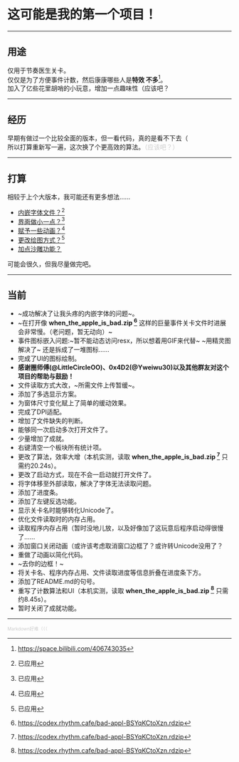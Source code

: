 # 这可能是我的第一个项目！  
- - -  
## 用途  
仅用于节奏医生关卡。  
仅仅是为了方便事件计数，然后康康哪些人是**特效 不多**[^1]。  
加入了亿些花里胡哨的小玩意，增加一点趣味性（应该吧？
[^1]: https://space.bilibili.com/406743035
- - -
## 经历  
早期有做过一个比较全面的版本，但一看代码，真的是看不下去（  
所以打算重新写一遍，这次换了个更高效的算法。<font color=#cccccc>（应该吧？）</font>  
- - -  
## 打算  
相较于上个大版本，我可能还有更多想法……  
* <u>内嵌字体文件？[^2]</u>  
* <u>界面做小一点？[^2]</u>  
* <u>赋予一些动画？[^2]</u>  
* <u>更改绘图方式？[^2]</u>
* <u>加点沙雕功能？</u>  

可能会很久，但我尽量做完吧。
[^2]: 已应用
- - -
## 当前
* ~成功解决了让我头疼的内嵌字体的问题~。
* ~在打开像 **when_the_apple_is_bad.zip [^3]** 这样的巨量事件关卡文件时进展会非常慢。（老问题，暂无动向）~
* 事件图标嵌入问题:~暂不能动态访问resx，所以想着用GIF来代替~ ~用精灵图解决了~ 还是拆成了一堆图标……
* 完成了UI的图标绘制。
* **感谢圈师傅(@LittleCircleOO)、0x4D2(@Yweiwu30)以及其他群友对这个项目的帮助与鼓励！**
* 文件读取方式大改，~所需文件上传暂缓~。
* 添加了多选显示方案。
* 为窗体尺寸变化赋上了简单的缓动效果。
* 完成了DPI适配。
* 增加了文件缺失的判断。
* 能够同一次启动多次打开文件了。
* 少量增加了成就。
* 右键清空一个板块所有统计项。
* 更改了算法，效率大增（本机实测，读取 **when_the_apple_is_bad.zip [^3]** 只需约20.24s）。
* 更改了启动方式，现在不会一启动就打开文件了。
* 将字体移至外部读取，解决了字体无法读取问题。
* 添加了进度条。
* 添加了左键反选功能。
* 显示关卡名时能够转化Unicode了。
* 优化文件读取时的内存占用。
* 读取程序内存占用（暂时没地儿放，以及好像加了这玩意后程序启动得很慢了……
* 添加窗口关闭动画（或许该考虑取消窗口边框了？或许转Unicode没用了？
* 重做了动画以简化代码。
* ~去你的边框！~
* 将关卡名、程序内存占用、文件读取进度等信息折叠在进度条下方。
* 添加了README.md的句号。
* 重写了计数算法和UI（本机实测，读取 **when_the_apple_is_bad.zip [^3]** 只需约8.45s）。
* 暂时关闭了成就功能。
- - -
<font color=#cccccc size=1>Markdown好难（（（</font>
[^3]: https://codex.rhythm.cafe/bad-appl-BSYqKCtoXzn.rdzip
